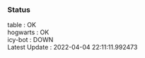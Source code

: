 ### Status


table : OK  
hogwarts : OK  
icy-bot : DOWN  
Latest Update : 2022-04-04 22:11:11.992473

